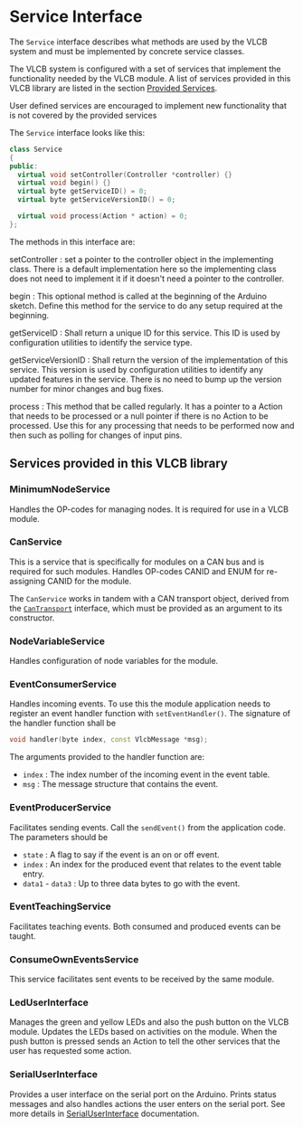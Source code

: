 # Service Interface
The ```Service``` interface describes what methods are used by the VLCB system
and must be implemented by concrete service classes.

The VLCB system is configured with a set of services that implement the functionality
needed by the VLCB module.
A list of services provided in this VLCB library are listed in the section [Provided Services](#services-provided-in-this-vlcb-library).

User defined services are encouraged to implement new functionality that is not covered
by the provided services

The ```Service``` interface looks like this:
```C++
class Service
{
public:
  virtual void setController(Controller *controller) {}
  virtual void begin() {}
  virtual byte getServiceID() = 0;
  virtual byte getServiceVersionID() = 0;

  virtual void process(Action * action) = 0;
};
```

The methods in this interface are:

setController
: set a pointer to the controller object in the implementing class.
There is a default implementation here so the implementing class does not need to implement
it if it doesn't need a pointer to the controller.

begin
: This optional method is called at the beginning of the Arduino sketch.
Define this method for the service to do any setup required at the beginning. 

getServiceID
: Shall return a unique ID for this service.
This ID is used by configuration utilities to identify the service type.

getServiceVersionID
: Shall return the version of the implementation of this service.
This version is used by configuration utilities to identify any updated features in the
service. 
There is no need to bump up the version number for minor changes and bug fixes. 

process
: This method that be called regularly. 
It has a pointer to a Action that needs to be processed or a null pointer if there is
no Action to be processed.
Use this for any processing that needs to be performed now and then such as polling for
changes of input pins.


## Services provided in this VLCB library

### MinimumNodeService
Handles the OP-codes for managing nodes.
It is required for use in a VLCB module.

### CanService
This is a service that is specifically for modules on a CAN bus and is required for such modules.
Handles OP-codes CANID and ENUM for re-assigning CANID for the module.

The ```CanService``` works in tandem with a CAN transport object, derived from the 
[```CanTransport```](CanTransport.md) interface, which must be provided as an argument to its constructor.

### NodeVariableService
Handles configuration of node variables for the module.

### EventConsumerService
Handles incoming events.
To use this the module application needs to register an event handler function with
```setEventHandler()```.
The signature of the handler function shall be
```C++
void handler(byte index, const VlcbMessage *msg);
```
The arguments provided to the handler function are:
* ```index``` : The index number of the incoming event in the event table.
* ```msg``` : The message structure that contains the event.

### EventProducerService
Facilitates sending events. 
Call the ```sendEvent()``` from the application code.
The parameters should be
* ```state``` : A flag to say if the event is an on or off event.
* ```index``` : An index for the produced event that relates to the event table entry.
* ```data1``` - ```data3``` : Up to three data bytes to go with the event.

### EventTeachingService
Facilitates teaching events. 
Both consumed and produced events can be taught.

### ConsumeOwnEventsService
This service facilitates sent events to be received by the same module.

### LedUserInterface
Manages the green and yellow LEDs and also the push button on the VLCB module.
Updates the LEDs based on activities on the module. 
When the push button is pressed sends an Action to tell the other services that the
user has requested some action.

### SerialUserInterface
Provides a user interface on the serial port on the Arduino.
Prints status messages and also handles actions the user enters on the serial port.
See more details in [SerialUserInterface](SerialUserInterface.md) documentation.